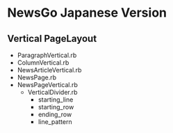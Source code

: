 # NewsGo Japanese Version

## Vertical PageLayout
  - ParagraphVertical.rb
  - ColumnVertical.rb
  - NewsArticleVertical.rb  
  - NewsPage.rb  
  - NewsPageVertical.rb
    - VerticalDivider.rb
      - starting_line
      - starting_row
      - ending_row
      - line_pattern